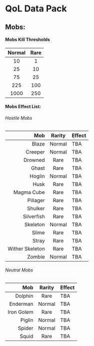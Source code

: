 # QoL Data Pack
## Mobs:
#### Mobs Kill Thresholds
| Normal | Rare |
| :---: | :---: |
| 10 | 1 |
| 25 | 10 |
| 75 | 25 |
| 225 | 100 |
| 1000 | 250 |

#### Mobs Effect List:
###### Hostile Mobs
| Mob | Rarity | Effect |
| ---: | :---: | :--- |
| Blaze | Normal | TBA |
| Creeper | Normal | TBA |
| Drowned | Rare | TBA |
| Ghast | Rare | TBA |
| Hoglin | Normal | TBA |
| Husk | Rare | TBA |
| Magma Cube | Rare | TBA |
| Pillager | Rare | TBA |
| Shulker | Rare | TBA |
| Silverfish | Rare | TBA |
| Skeleton | Normal | TBA |
| Slime | Rare | TBA |
| Stray | Rare | TBA |
| Wither Skeleton | Rare | TBA |
| Zombie | Normal | TBA |

###### Neutral Mobs
| Mob | Rarity | Effect |
| ---: | :---: | :--- |
| Dolphin | Rare | TBA |
| Enderman | Normal | TBA |
| Iron Golem | Rare | TBA |
| Piglin | Normal | TBA |
| Spider | Normal | TBA |
| Squid | Rare | TBA |
